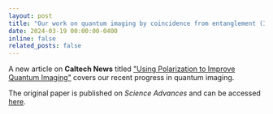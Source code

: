 ```yaml
---
layout: post
title: "Our work on quantum imaging by coincidence from entanglement (ICE) is covered by Caltech News"
date: 2024-03-19 00:00:00-0400
inline: false
related_posts: false
---
```


A new article on <b>Caltech News</b> titled <a href="https://www.caltech.edu/about/news/using-polarization-to-improve-quantum-imaging">"Using Polarization to Improve Quantum Imaging"</a> covers our recent progress in quantum imaging.

The original paper is published on <i>Science Advances</i> and can be accessed <a href="https://www.science.org/doi/10.1126/sciadv.adk1495">here</a>.
